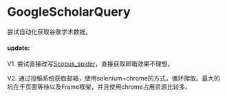 # GoogleScholarQuery

尝试自动化获取谷歌学术数据。

#### update:
V1. 尝试直接改写[Scopus_spider](https://github.com/luffylg/scopus_spider)，直接获取邮箱效果不理想。

V2. 通过投稿系统获取邮箱，使用selenium+chrome的方式，循环爬取。最大的坑在于页面等待以及Frame框架，并且使用chrome占用资源比较多。
